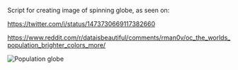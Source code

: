 Script for creating image of spinning globe, as seen on:

https://twitter.com/i/status/1473730669117382660

https://www.reddit.com/r/dataisbeautiful/comments/rman0v/oc_the_worlds_population_brighter_colors_more/


![Population globe](animation_smaller.gif)
